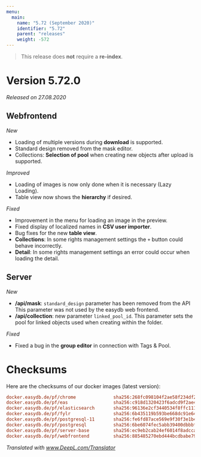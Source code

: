```yaml
---
menu:
  main:
    name: "5.72 (September 2020)"
    identifier: "5.72"
    parent: "releases"
    weight: -572
---
```


> This release does **not** require a **re-index**.

# Version 5.72.0

*Released on 27.08.2020*

## Webfrontend

*New*

- Loading of multiple versions during **download** is supported.
- Standard design removed from the mask editor.
- Collections: **Selection of pool** when creating new objects after upload is supported.

*Improved*

- Loading of images is now only done when it is necessary (Lazy Loading).
- Table view now shows the **hierarchy** if desired.

*Fixed*

- Improvement in the menu for loading an image in the preview.
- Fixed display of localized names in **CSV user importer**.
- Bug fixes for the new **table view**.
- **Collections**: In some rights management settings the `+` button could behave incorrectly.
- **Detail**: In some rights management settings an error could occur when loading the detail.

## Server

*New*

- **/api/mask**: `standard_design` parameter has been removed from the API This parameter was not used by the easydb web frontend.
- **/api/collection**: new parameter `linked_pool_id`. This parameter sets the pool for linked objects used when creating within the folder.

*Fixed*

- Fixed a bug in the **group editor** in connection with Tags & Pool.

# Checksums

Here are the checksums of our docker images (latest version):

```ini
docker.easydb.de/pf/chrome              sha256:268fc098104f2ae58f234df2abda856f7c2fe2ae9f0ac36e689ca3a3ada16d0a
docker.easydb.de/pf/eas                 sha256:c918d1320423f6adcd9f2ae438537966e225c643a6f6521c81cd5bd4daa45c33
docker.easydb.de/pf/elasticsearch       sha256:96136e2cf3440534f8ffc111888b08bae64c02fc5558ec114f0064b9b19e1372
docker.easydb.de/pf/fylr                sha256:6b435119b593be668dc91e6479af390e8d02f8ba7ef99faeeb553e86af9c71c9
docker.easydb.de/pf/postgresql-11       sha256:fe6fd87ace569e9f30f3e1b4c6eb89744fb2691fa651e89c0b6bdcd804bba43a
docker.easydb.de/pf/postgresql          sha256:6be6074fec5abb39400dbbbf12bdcac48beb92e3b1292027f91eebfdfe40209c
docker.easydb.de/pf/server-base         sha256:ec9eb2cab24ef6014f8adcca1aae39f9582b3539724311cb933071011a8d5790
docker.easydb.de/pf/webfrontend         sha256:885485270ebd444bcdbabe790d113e22845e752bfb6c983c8d7beb2164a1ef38
```

*Translated with www.DeepL.com/Translator*